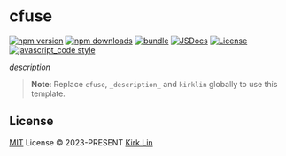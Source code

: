# cfuse

[![npm version][npm-version-src]][npm-version-href]
[![npm downloads][npm-downloads-src]][npm-downloads-href]
[![bundle][bundle-src]][bundle-href]
[![JSDocs][jsdocs-src]][jsdocs-href]
[![License][license-src]][license-href]
[![javascript_code style][code-style-image]][code-style-url]

_description_

> **Note**:
> Replace `cfuse`, `_description_` and `kirklin` globally to use this template.

## License

[MIT](./LICENSE) License &copy; 2023-PRESENT [Kirk Lin](https://github.com/kirklin)

<!-- Badges -->

[npm-version-src]: https://img.shields.io/npm/v/cfuse?style=flat&colorA=080f12&colorB=3491fa
[npm-version-href]: https://npmjs.com/package/cfuse
[npm-downloads-src]: https://img.shields.io/npm/dm/cfuse?style=flat&colorA=080f12&colorB=3491fa
[npm-downloads-href]: https://npmjs.com/package/cfuse
[bundle-src]: https://img.shields.io/bundlephobia/minzip/cfuse?style=flat&colorA=080f12&colorB=3491fa&label=minzip
[bundle-href]: https://bundlephobia.com/result?p=cfuse
[license-src]: https://img.shields.io/github/license/kirklin/cfuse.svg?style=flat&colorA=080f12&colorB=3491fa
[license-href]: https://github.com/kirklin/cfuse/blob/main/LICENSE
[jsdocs-src]: https://img.shields.io/badge/jsdocs-reference-080f12?style=flat&colorA=080f12&colorB=3491fa
[jsdocs-href]: https://www.jsdocs.io/package/cfuse
[code-style-image]: https://img.shields.io/badge/code__style-%40kirklin%2Feslint--config-3491fa?style=flat&colorA=080f12&colorB=3491fa
[code-style-url]: https://github.com/kirklin/eslint-config/
